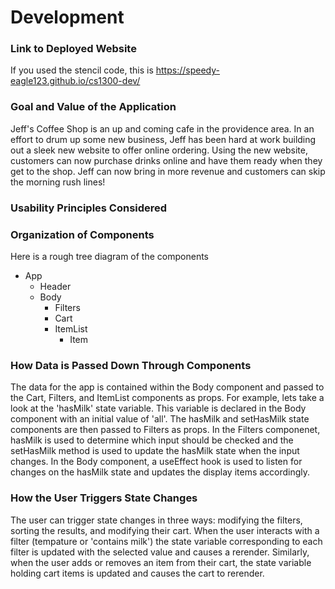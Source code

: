 # Development

### Link to Deployed Website
If you used the stencil code, this is <a>https://speedy-eagle123.github.io/cs1300-dev/</a>

### Goal and Value of the Application

Jeff's Coffee Shop is an up and coming cafe in the providence area. In an effort to drum up some new business, Jeff
has been hard at work building out a sleek new website to offer online ordering. Using the new website, customers
can now purchase drinks online and have them ready when they get to the shop. Jeff can now bring in more revenue
and customers can skip the morning rush lines!

### Usability Principles Considered

### Organization of Components

Here is a rough tree diagram of the components

* App
  * Header
  * Body
    * Filters
    * Cart
    * ItemList
      * Item

### How Data is Passed Down Through Components

The data for the app is contained within the Body component and passed to the Cart, Filters, and ItemList components as props. For example, lets take a look at the 'hasMilk' state variable. This variable is declared in the Body component with an initial value of 'all'. The hasMilk and setHasMilk state components are then passed to Filters as props. In the Filters componenet, hasMilk is used to determine which input should be checked and the setHasMilk method is used to update the hasMilk state when the input changes. In the Body component, a useEffect hook is used to listen for changes on the hasMilk state and updates the display items accordingly.

### How the User Triggers State Changes

The user can trigger state changes in three ways: modifying the filters, sorting the results, and modifying their cart.
When the user interacts with a filter (tempature or 'contains milk') the state variable corresponding to each filter
is updated with the selected value and causes a rerender. Similarly, when the user adds or removes an item from their cart, the state variable holding cart items is updated and causes the cart to rerender.

